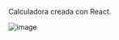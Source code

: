 Calculadora creada con React.

![image](https://user-images.githubusercontent.com/52418189/186786523-7501499d-b212-4ac1-915c-b2c72a982bf9.png)
